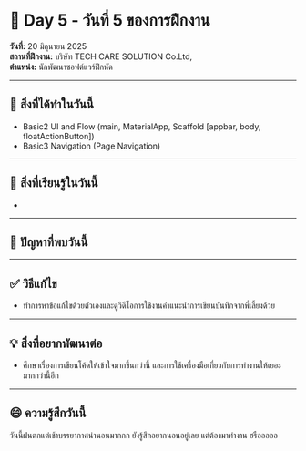 # 📅 Day 5 - วันที่ 5 ของการฝึกงาน
**วันที่:** 20 มิถุนายน 2025  
**สถานที่ฝึกงาน:** บริษัท TECH CARE SOLUTION Co.Ltd,  
**ตำแหน่ง:** นักพัฒนาซอฟต์แวร์ฝึกหัด

---

## 📝 สิ่งที่ได้ทำในวันนี้
- Basic2 UI and Flow (main, MaterialApp, Scaffold [appbar, body, floatActionButton])
- Basic3 Navigation (Page Navigation)


---

## 🎯 สิ่งที่เรียนรู้ในวันนี้
- 

---

## 🤔 ปัญหาที่พบวันนี้


---

## ✅ วิธีแก้ไข
- ทำการหาข้อแก้ไขด้วยตัวเองและดูวิดีโอการใช้งานคำแนะนำการเขียนบันทึกจากพี่เลี้ยงด้วย


---

## 💡 สิ่งที่อยากพัฒนาต่อ
- ศึกษาเรื่องการเขียนโค้ดให้เข้าใจมากขึ้นกว่านี้ และการใช้เครื่องมือเกี่ยวกับการทำงานให้เยอะมากกว่านี้อีก


---

## 😄 ความรู้สึกวันนี้
วันนี้ฝนตกแต่เช้าบรรยากาศน่านอนมากกก ยังรู้สึกอยากนอนอยู่เลย
แต่ต้องมาทำงาน ฮรือออออ
